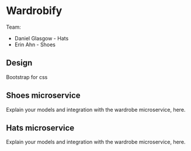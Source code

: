 # Wardrobify

Team:

* Daniel Glasgow - Hats
* Erin Ahn - Shoes

## Design
Bootstrap for css

## Shoes microservice

Explain your models and integration with the wardrobe
microservice, here.

## Hats microservice

Explain your models and integration with the wardrobe
microservice, here.
